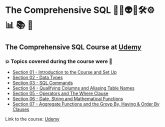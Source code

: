# The Comprehensive SQL 👨‍💻👽🤖🛠️⚙️:bar_chart: :books: :game_die:
## The Comprehensive SQL Course at [Udemy](https://www.udemy.com/course/the-comprehensive-sql-course/)
### 💥 Topics covered during the course were 🚀
- [Section 01 - Introduction to the Course and Set Up](https://github.com/romulovieira777/The_Comprehensive_SQL_Course/tree/main/Section_01_Introduction_to_the_Course_and_Set_Up)
- [Section 02 - Data Types](https://github.com/romulovieira777/The_Comprehensive_SQL_Course/tree/main/Section_02_Data_Types)
- [Section 03 - SQL Commands](https://github.com/romulovieira777/The_Comprehensive_SQL_Course/tree/main/Section_03_SQL_Commands)
- [Section 04 - Qualifying Columns and Aliasing Table Names](https://github.com/romulovieira777/The_Comprehensive_SQL_Course/tree/main/Section_04_Qualifying_Columns_and_Aliasing_Table_Names)
- [Section 05 - Operators and The Where Clause](https://github.com/romulovieira777/The_Comprehensive_SQL_Course/tree/main/Section_05_Operators_and_The_Where_Clause)
- [Section 06 - Date, String and Mathematical Functions](https://github.com/romulovieira777/The_Comprehensive_SQL_Course/tree/main/Section_06_Date_String_and_Mathematical_Functions)
- [Section 07 - Aggregate Functions and the Groyp By, Having & Order By Clauses]()

Link to the course: [Udemy](https://www.udemy.com/course/the-comprehensive-sql-course/)
